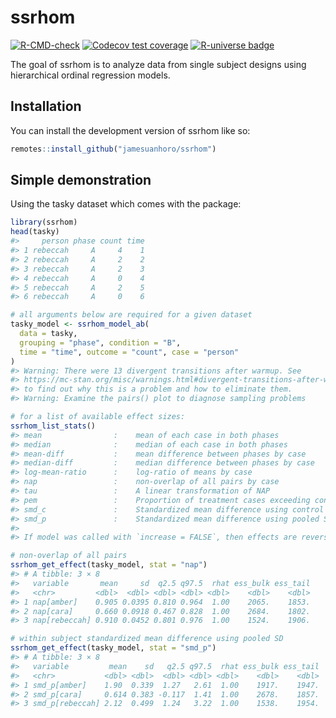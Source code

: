
<!-- README.md is generated from README.Rmd. Please edit that file -->

# ssrhom

<!-- badges: start -->

[![R-CMD-check](https://github.com/jamesuanhoro/ssrhom/actions/workflows/R-CMD-check.yaml/badge.svg)](https://github.com/jamesuanhoro/ssrhom/actions/workflows/R-CMD-check.yaml)
[![Codecov test
coverage](https://codecov.io/gh/jamesuanhoro/ssrhom/branch/main/graph/badge.svg)](https://app.codecov.io/gh/jamesuanhoro/ssrhom?branch=main)
[![R-universe
badge](https://jamesuanhoro.r-universe.dev/badges/ssrhom)](https://jamesuanhoro.r-universe.dev/ssrhom)
<!-- badges: end -->

The goal of ssrhom is to analyze data from single subject designs using
hierarchical ordinal regression models.

## Installation

You can install the development version of ssrhom like so:

``` r
remotes::install_github("jamesuanhoro/ssrhom")
```

## Simple demonstration

Using the tasky dataset which comes with the package:

``` r
library(ssrhom)
head(tasky)
#>     person phase count time
#> 1 rebeccah     A     4    1
#> 2 rebeccah     A     2    2
#> 3 rebeccah     A     2    3
#> 4 rebeccah     A     0    4
#> 5 rebeccah     A     2    5
#> 6 rebeccah     A     0    6
```

``` r
# all arguments below are required for a given dataset
tasky_model <- ssrhom_model_ab(
  data = tasky,
  grouping = "phase", condition = "B",
  time = "time", outcome = "count", case = "person"
)
#> Warning: There were 13 divergent transitions after warmup. See
#> https://mc-stan.org/misc/warnings.html#divergent-transitions-after-warmup
#> to find out why this is a problem and how to eliminate them.
#> Warning: Examine the pairs() plot to diagnose sampling problems
```

``` r
# for a list of available effect sizes:
ssrhom_list_stats()
#> mean                :    mean of each case in both phases
#> median              :    median of each case in both phases
#> mean-diff           :    mean difference between phases by case
#> median-diff         :    median difference between phases by case
#> log-mean-ratio      :    log-ratio of means by case
#> nap                 :    non-overlap of all pairs by case
#> tau                 :    A linear transformation of NAP
#> pem                 :    Proportion of treatment cases exceeding control cases by case
#> smd_c               :    Standardized mean difference using control SD as standardizer by case
#> smd_p               :    Standardized mean difference using pooled SD as standardizer by case
#> 
#> If model was called with `increase = FALSE`, then effects are reversed.
```

``` r
# non-overlap of all pairs
ssrhom_get_effect(tasky_model, stat = "nap")
#> # A tibble: 3 × 8
#>   variable       mean     sd  q2.5 q97.5  rhat ess_bulk ess_tail
#>   <chr>         <dbl>  <dbl> <dbl> <dbl> <dbl>    <dbl>    <dbl>
#> 1 nap[amber]    0.905 0.0395 0.810 0.964  1.00    2065.    1853.
#> 2 nap[cara]     0.660 0.0918 0.467 0.828  1.00    2684.    1802.
#> 3 nap[rebeccah] 0.910 0.0452 0.801 0.976  1.00    1524.    1906.
```

``` r
# within subject standardized mean difference using pooled SD
ssrhom_get_effect(tasky_model, stat = "smd_p")
#> # A tibble: 3 × 8
#>   variable         mean    sd   q2.5 q97.5  rhat ess_bulk ess_tail
#>   <chr>           <dbl> <dbl>  <dbl> <dbl> <dbl>    <dbl>    <dbl>
#> 1 smd_p[amber]    1.90  0.339  1.27   2.61  1.00    1917.    1947.
#> 2 smd_p[cara]     0.614 0.383 -0.117  1.41  1.00    2678.    1857.
#> 3 smd_p[rebeccah] 2.12  0.499  1.24   3.22  1.00    1538.    1954.
```
